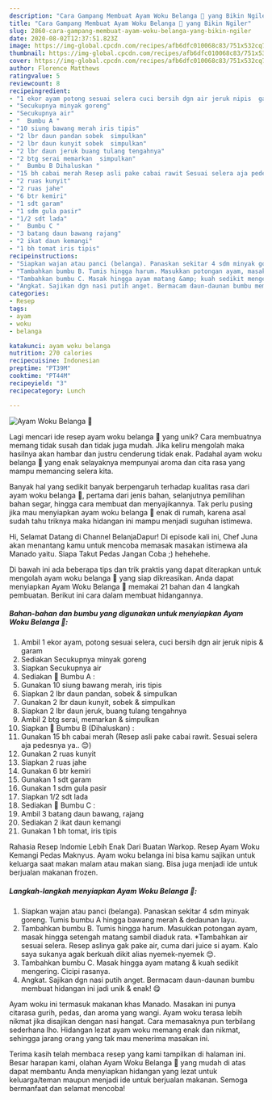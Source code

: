 ```yaml
---
description: "Cara Gampang Membuat Ayam Woku Belanga 🍗 yang Bikin Ngiler"
title: "Cara Gampang Membuat Ayam Woku Belanga 🍗 yang Bikin Ngiler"
slug: 2860-cara-gampang-membuat-ayam-woku-belanga-yang-bikin-ngiler
date: 2020-08-02T12:37:51.823Z
image: https://img-global.cpcdn.com/recipes/afb6dfc010068c83/751x532cq70/ayam-woku-belanga-🍗-foto-resep-utama.jpg
thumbnail: https://img-global.cpcdn.com/recipes/afb6dfc010068c83/751x532cq70/ayam-woku-belanga-🍗-foto-resep-utama.jpg
cover: https://img-global.cpcdn.com/recipes/afb6dfc010068c83/751x532cq70/ayam-woku-belanga-🍗-foto-resep-utama.jpg
author: Florence Matthews
ratingvalue: 5
reviewcount: 8
recipeingredient:
- "1 ekor ayam potong sesuai selera cuci bersih dgn air jeruk nipis  garam"
- "Secukupnya minyak goreng"
- "Secukupnya air"
- "  Bumbu A "
- "10 siung bawang merah iris tipis"
- "2 lbr daun pandan sobek  simpulkan"
- "2 lbr daun kunyit sobek  simpulkan"
- "2 lbr daun jeruk buang tulang tengahnya"
- "2 btg serai memarkan  simpulkan"
- "  Bumbu B Dihaluskan "
- "15 bh cabai merah Resep asli pake cabai rawit Sesuai selera aja pedesnya ya "
- "2 ruas kunyit"
- "2 ruas jahe"
- "6 btr kemiri"
- "1 sdt garam"
- "1 sdm gula pasir"
- "1/2 sdt lada"
- "  Bumbu C "
- "3 batang daun bawang rajang"
- "2 ikat daun kemangi"
- "1 bh tomat iris tipis"
recipeinstructions:
- "Siapkan wajan atau panci (belanga). Panaskan sekitar 4 sdm minyak goreng. Tumis bumbu A hingga bawang merah &amp; dedaunan layu."
- "Tambahkan bumbu B. Tumis hingga harum. Masukkan potongan ayam, masak hingga setengah matang sambil diaduk rata. *Tambahkan air sesuai selera. Resep aslinya gak pake air, cuma dari juice si ayam. Kalo saya sukanya agak berkuah dikit alias nyemek-nyemek 😊."
- "Tambahkan bumbu C. Masak hingga ayam matang &amp; kuah sedikit mengering. Cicipi rasanya."
- "Angkat. Sajikan dgn nasi putih anget. Bermacam daun-daunan bumbu membuat hidangan ini jadi unik &amp; enak! 😋"
categories:
- Resep
tags:
- ayam
- woku
- belanga

katakunci: ayam woku belanga 
nutrition: 270 calories
recipecuisine: Indonesian
preptime: "PT39M"
cooktime: "PT44M"
recipeyield: "3"
recipecategory: Lunch

---
```



![Ayam Woku Belanga 🍗](https://img-global.cpcdn.com/recipes/afb6dfc010068c83/751x532cq70/ayam-woku-belanga-🍗-foto-resep-utama.jpg)

Lagi mencari ide resep ayam woku belanga 🍗 yang unik? Cara membuatnya memang tidak susah dan tidak juga mudah. Jika keliru mengolah maka hasilnya akan hambar dan justru cenderung tidak enak. Padahal ayam woku belanga 🍗 yang enak selayaknya mempunyai aroma dan cita rasa yang mampu memancing selera kita.

Banyak hal yang sedikit banyak berpengaruh terhadap kualitas rasa dari ayam woku belanga 🍗, pertama dari jenis bahan, selanjutnya pemilihan bahan segar, hingga cara membuat dan menyajikannya. Tak perlu pusing jika mau menyiapkan ayam woku belanga 🍗 enak di rumah, karena asal sudah tahu triknya maka hidangan ini mampu menjadi suguhan istimewa.

Hi, Selamat Datang di Channel BelanjaDapur! Di episode kali ini, Chef Juna akan menantang kamu untuk mencoba memasak masakan istimewa ala Manado yaitu. Siapa Takut Pedas Jangan Coba ;) hehehehe.


Di bawah ini ada beberapa tips dan trik praktis yang dapat diterapkan untuk mengolah ayam woku belanga 🍗 yang siap dikreasikan. Anda dapat menyiapkan Ayam Woku Belanga 🍗 memakai 21 bahan dan 4 langkah pembuatan. Berikut ini cara dalam membuat hidangannya.

<!--inarticleads1-->

##### Bahan-bahan dan bumbu yang digunakan untuk menyiapkan Ayam Woku Belanga 🍗:

1. Ambil 1 ekor ayam, potong sesuai selera, cuci bersih dgn air jeruk nipis &amp; garam
1. Sediakan Secukupnya minyak goreng
1. Siapkan Secukupnya air
1. Sediakan  🍗 Bumbu A :
1. Gunakan 10 siung bawang merah, iris tipis
1. Siapkan 2 lbr daun pandan, sobek &amp; simpulkan
1. Gunakan 2 lbr daun kunyit, sobek &amp; simpulkan
1. Siapkan 2 lbr daun jeruk, buang tulang tengahnya
1. Ambil 2 btg serai, memarkan &amp; simpulkan
1. Siapkan  🍗 Bumbu B (Dihaluskan) :
1. Gunakan 15 bh cabai merah (Resep asli pake cabai rawit. Sesuai selera aja pedesnya ya.. 😊)
1. Gunakan 2 ruas kunyit
1. Siapkan 2 ruas jahe
1. Gunakan 6 btr kemiri
1. Gunakan 1 sdt garam
1. Gunakan 1 sdm gula pasir
1. Siapkan 1/2 sdt lada
1. Sediakan  🍗 Bumbu C :
1. Ambil 3 batang daun bawang, rajang
1. Sediakan 2 ikat daun kemangi
1. Gunakan 1 bh tomat, iris tipis


Rahasia Resep Indomie Lebih Enak Dari Buatan Warkop. Resep Ayam Woku Kemangi Pedas Maknyus. Ayam woku belanga ini bisa kamu sajikan untuk keluarga saat makan malam atau makan siang. Bisa juga menjadi ide untuk berjualan makanan frozen. 

<!--inarticleads2-->

##### Langkah-langkah menyiapkan Ayam Woku Belanga 🍗:

1. Siapkan wajan atau panci (belanga). Panaskan sekitar 4 sdm minyak goreng. Tumis bumbu A hingga bawang merah &amp; dedaunan layu.
1. Tambahkan bumbu B. Tumis hingga harum. Masukkan potongan ayam, masak hingga setengah matang sambil diaduk rata. *Tambahkan air sesuai selera. Resep aslinya gak pake air, cuma dari juice si ayam. Kalo saya sukanya agak berkuah dikit alias nyemek-nyemek 😊.
1. Tambahkan bumbu C. Masak hingga ayam matang &amp; kuah sedikit mengering. Cicipi rasanya.
1. Angkat. Sajikan dgn nasi putih anget. Bermacam daun-daunan bumbu membuat hidangan ini jadi unik &amp; enak! 😋


Ayam woku ini termasuk makanan khas Manado. Masakan ini punya citarasa gurih, pedas, dan aroma yang wangi. Ayam woku terasa lebih nikmat jika disajikan dengan nasi hangat. Cara memasaknya pun terbilang sederhana lho. Hidangan lezat ayam woku memang enak dan nikmat, sehingga jarang orang yang tak mau menerima masakan ini. 

Terima kasih telah membaca resep yang kami tampilkan di halaman ini. Besar harapan kami, olahan Ayam Woku Belanga 🍗 yang mudah di atas dapat membantu Anda menyiapkan hidangan yang lezat untuk keluarga/teman maupun menjadi ide untuk berjualan makanan. Semoga bermanfaat dan selamat mencoba!
